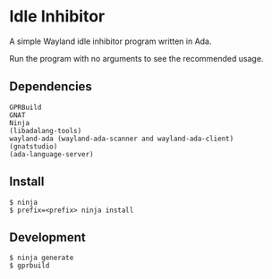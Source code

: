 Idle Inhibitor
==============

A simple Wayland idle inhibitor program written in Ada.

Run the program with no arguments to see the recommended usage.

Dependencies
------------
```
GPRBuild
GNAT
Ninja
(libadalang-tools)
wayland-ada (wayland-ada-scanner and wayland-ada-client)
(gnatstudio)
(ada-language-server)
```

Install
-------
```
$ ninja
$ prefix=<prefix> ninja install
```

Development
-----------
```
$ ninja generate
$ gprbuild
```
